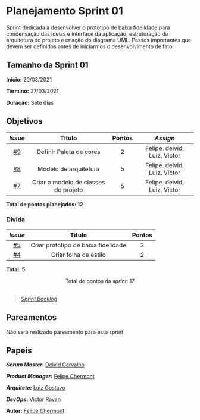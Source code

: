 # Planejamento Sprint 01

Sprint dedicada a desenvolver o prototipo de baixa fidelidade para condensação das ideias e interface da aplicação, estruturação da arquitetura do projeto e criação do diagrama UML. Passos importantes que devem ser definidos antes de iniciarmos o desenvolvimento de fato.

## Tamanho da Sprint 01

**Início:** 20/03/2021

**Término:** 27/03/2021

**Duração:** Sete dias

## Objetivos

<div class="full-width">

|     *Issue*      | Titulo |    Pontos   |     *Assign*     |
|:----------------:|:------:|:-----------:|:----------------:|
| [#9](https://github.com/AvaInsta/docs/issues/9) | Definir Paleta de cores | 2 |  Felipe, deivid, Luiz, Victor|
| [#8](https://github.com/AvaInsta/docs/issues/8) | Modelo de arquitetura | 5 |  Felipe, deivid, Luiz, Victor|
| [#7](https://github.com/AvaInsta/docs/issues/7) | Criar o modelo de classes do projeto | 5 |  Felipe, deivid, Luiz, Victor|

</div>

<b>Total de pontos planejados: 12 </b>  

### Dívida

|     *Issue*      | Titulo |    Pontos   |
|:----------------:|:------:|:-----------:|
| [#5](https://github.com/AvaInsta/docs/issues/5) | Criar prototipo de baixa fidelidade | 3 |
| [#4](https://github.com/AvaInsta/docs/issues/4) | Criar folha de estilo | 2 |  Felipe, deivid, Luiz, Victor|

<b>Total: 5</b> 


<div style="text-align: center"> Total de pontos da <i>sprint</i>: 17 </div> <br>

<!---Colocar no link abaixo as issues alocadas no milestone da Sprint--->
> [_Sprint_ _Backlog_](https://github.com/AvaInsta/docs/milestone/3)  

## Pareamentos

Não será realizado pareamento para esta sprint

## Papeis

***Scrum Master*:** [Deivid Carvalho](https://github.com/kabalzin)

***Product Manager*:** [Felipe Chermont](https://github.com/chermont04)

***Arquiteto:*** [Luiz Gustavo](https://github.com/LuizGustavoFR)

***DevOps*:** [Victor Rayan](https://github.com/victor-rayan)


**Autor:** [Felipe Chermont](https://github.com/chermont04)
